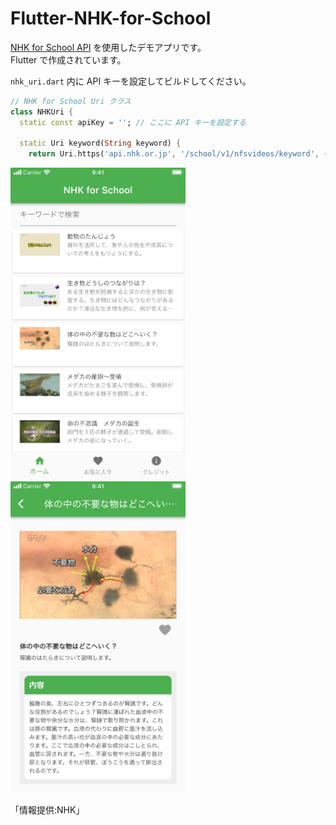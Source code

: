 # Flutter-NHK-for-School

[NHK for School API](https://school-api-portal.nhk.or.jp/) を使用したデモアプリです。  
Flutter で作成されています。

`nhk_uri.dart` 内に API キーを設定してビルドしてください。

```dart
// NHK for School Uri クラス
class NHKUri {
  static const apiKey = ''; // ここに API キーを設定する

  static Uri keyword(String keyword) {
    return Uri.https('api.nhk.or.jp', '/school/v1/nfsvideos/keyword', {
```

<img src="https://raw.githubusercontent.com/daisuke-t-jp/Flutter-NHK-for-School/main/doc/home.png" width="280px"> <img src="https://raw.githubusercontent.com/daisuke-t-jp/Flutter-NHK-for-School/main/doc/detail.png" width="280px">

「情報提供:NHK」
